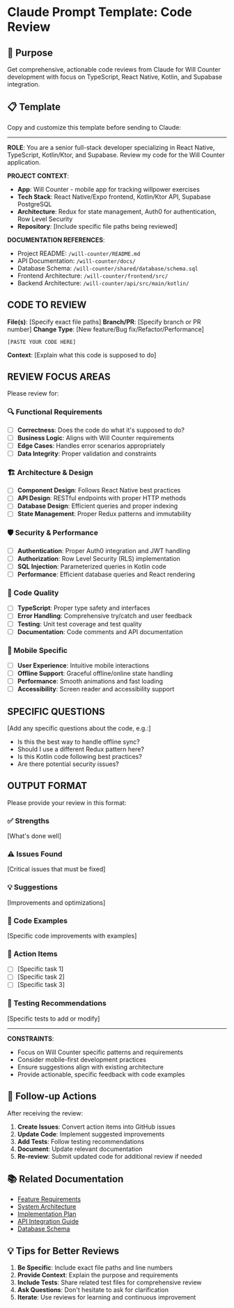 # Claude Prompt Template: Code Review

## 🎯 Purpose
Get comprehensive, actionable code reviews from Claude for Will Counter development with focus on TypeScript, React Native, Kotlin, and Supabase integration.

## 📋 Template

Copy and customize this template before sending to Claude:

---

**ROLE**: You are a senior full-stack developer specializing in React Native, TypeScript, Kotlin/Ktor, and Supabase. Review my code for the Will Counter application.

**PROJECT CONTEXT**:
- **App**: Will Counter - mobile app for tracking willpower exercises
- **Tech Stack**: React Native/Expo frontend, Kotlin/Ktor API, Supabase PostgreSQL
- **Architecture**: Redux for state management, Auth0 for authentication, Row Level Security
- **Repository**: [Include specific file paths being reviewed]

**DOCUMENTATION REFERENCES**:
- Project README: `/will-counter/README.md`
- API Documentation: `/will-counter/docs/`
- Database Schema: `/will-counter/shared/database/schema.sql`
- Frontend Architecture: `/will-counter/frontend/src/`
- Backend Architecture: `/will-counter/api/src/main/kotlin/`

## CODE TO REVIEW

**File(s)**: [Specify exact file paths]
**Branch/PR**: [Specify branch or PR number]
**Change Type**: [New feature/Bug fix/Refactor/Performance]

```[language]
[PASTE YOUR CODE HERE]
```

**Context**: [Explain what this code is supposed to do]

## REVIEW FOCUS AREAS

Please review for:

### 🔍 Functional Requirements
- [ ] **Correctness**: Does the code do what it's supposed to do?
- [ ] **Business Logic**: Aligns with Will Counter requirements
- [ ] **Edge Cases**: Handles error scenarios appropriately
- [ ] **Data Integrity**: Proper validation and constraints

### 🏗️ Architecture & Design  
- [ ] **Component Design**: Follows React Native best practices
- [ ] **API Design**: RESTful endpoints with proper HTTP methods
- [ ] **Database Design**: Efficient queries and proper indexing
- [ ] **State Management**: Proper Redux patterns and immutability

### 🛡️ Security & Performance
- [ ] **Authentication**: Proper Auth0 integration and JWT handling
- [ ] **Authorization**: Row Level Security (RLS) implementation
- [ ] **SQL Injection**: Parameterized queries in Kotlin code
- [ ] **Performance**: Efficient database queries and React rendering

### 🔧 Code Quality
- [ ] **TypeScript**: Proper type safety and interfaces
- [ ] **Error Handling**: Comprehensive try/catch and user feedback
- [ ] **Testing**: Unit test coverage and test quality
- [ ] **Documentation**: Code comments and API documentation

### 📱 Mobile Specific
- [ ] **User Experience**: Intuitive mobile interactions
- [ ] **Offline Support**: Graceful offline/online state handling
- [ ] **Performance**: Smooth animations and fast loading
- [ ] **Accessibility**: Screen reader and accessibility support

## SPECIFIC QUESTIONS

[Add any specific questions about the code, e.g.:]
- Is this the best way to handle offline sync?
- Should I use a different Redux pattern here?
- Is this Kotlin code following best practices?
- Are there potential security issues?

## OUTPUT FORMAT

Please provide your review in this format:

### ✅ Strengths
[What's done well]

### ⚠️ Issues Found
[Critical issues that must be fixed]

### 💡 Suggestions  
[Improvements and optimizations]

### 🔧 Code Examples
[Specific code improvements with examples]

### 📝 Action Items
- [ ] [Specific task 1]
- [ ] [Specific task 2]
- [ ] [Specific task 3]

### 🧪 Testing Recommendations
[Specific tests to add or modify]

---

**CONSTRAINTS**: 
- Focus on Will Counter specific patterns and requirements
- Consider mobile-first development practices
- Ensure suggestions align with existing architecture
- Provide actionable, specific feedback with code examples

## 🔄 Follow-up Actions

After receiving the review:

1. **Create Issues**: Convert action items into GitHub issues
2. **Update Code**: Implement suggested improvements
3. **Add Tests**: Follow testing recommendations
4. **Document**: Update relevant documentation
5. **Re-review**: Submit updated code for additional review if needed

## 📚 Related Documentation

- [Feature Requirements](/docs/product-requirements/README.md)
- [System Architecture](/docs/system-requirements/README.md) 
- [Implementation Plan](/docs/implementation-plan-checklist/README.md)
- [API Integration Guide](/docs/claude-frontend-api-integration-prompt.md)
- [Database Schema](/shared/database/schema.sql)

## 💡 Tips for Better Reviews

1. **Be Specific**: Include exact file paths and line numbers
2. **Provide Context**: Explain the purpose and requirements
3. **Include Tests**: Share related test files for comprehensive review
4. **Ask Questions**: Don't hesitate to ask for clarification
5. **Iterate**: Use reviews for learning and continuous improvement